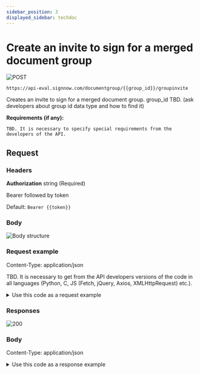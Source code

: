 ```yaml
---
sidebar_position: 3
displayed_sidebar: techdoc
---
```


# Create an invite to sign for a merged document group

![POST](/img/api/post.png "POST") 

    
    https://api-eval.signnow.com/documentgroup/{{group_id}}/groupinvite
 
 Creates an invite to sign for a merged document group. 
 group_id TBD. (ask developers about group id data type and how to find it)

 **Requirements (if any):**

    TBD. It is necessary to specify special requirements from the developers of the API.

## Request

### Headers

**Authorization** string (Required)

Bearer followed by token

Default: `Bearer {{token}}`


### Body

![Body structure](/img/api/str.png "Body structure")


### Request example
Content-Type: application/json

TBD. It is necessary to get from the API developers versions of the code in all languages (Python, C, JS (Fetch, jQuery, Axios, XMLHttpRequest) etc.).

<details>
  <summary>Use this code as a request example</summary>

```
curl --location --request POST 'https://api-eval.signnow.com/documentgroup/{{group_id}}/groupinvite' \
--header 'Content-Type: application/json' \
--header 'Authorization: Bearer {{token}}' \
--data-raw
'{
    "invite_steps": [
        {
            "order": 1,
            "invite_emails": [
                {
                    "email": "{{signer_email}}",
                    "subject": "Signer 1",
                    "expiration_days": 30
                }
            ],
            "invite_actions": [
                {
                    "email": "{{signer_email}}",
                    "role_name": "Signer 1",
                    "action": "sign",
                    "document_id": "{{doc_id1}}",
                    "allow_reassign": "0",
                    "decline_by_signature": "0"
                },
                {
                    "email": "{{signer_email}}",
                    "role_name": "Signer 1",
                    "action": "sign",
                    "document_id": "{{doc_id2}}",
                    "allow_reassign": "0",
                    "decline_by_signature": "0"
                }
            ]
        }
    ],
    "completion_emails": [],
    "sign_as_merged": true
}'

```
</details>

### Responses

![200](/img/api/200.png "200")

### Body

Content-Type: application/json

<details>
  <summary>Use this code as a response example</summary>

```
Code for response example. TBD. 
It is necessary to specify the response code from the developers of the API.
```
</details>